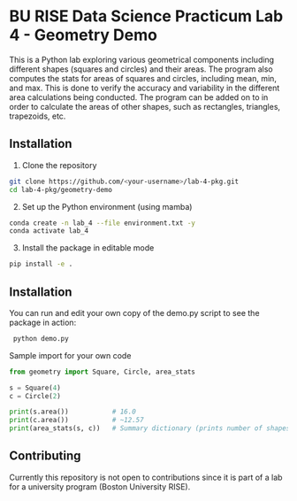 # BU RISE Data Science Practicum Lab 4 - Geometry Demo

This is a Python lab exploring various geometrical components including different shapes (squares and circles) and their areas. The program also computes the stats for areas of squares and circles, including mean, min, and max. This is done to verify the accuracy and variability in the different area calculations being conducted. The program can be added on to in order to calculate the areas of other shapes, such as rectangles, triangles, trapezoids, etc.

## Installation

1. Clone the repository
```bash
git clone https://github.com/<your-username>/lab-4-pkg.git
cd lab-4-pkg/geometry-demo
```

2. Set up the Python environment (using mamba)
```bash
conda create -n lab_4 --file environment.txt -y
conda activate lab_4
```

3. Install the package in editable mode
 ```bash
 pip install -e .
 ```

## Installation
You can run and edit your own copy of the demo.py script to see the package in action:
```bash
 python demo.py
 ```
Sample import for your own code
```python
from geometry import Square, Circle, area_stats

s = Square(4)
c = Circle(2)

print(s.area())           # 16.0
print(c.area())           # ~12.57
print(area_stats(s, c))   # Summary dictionary (prints number of shapes, total area, mean area, min area, max area)

```


## Contributing

Currently this repository is not open to contributions since it is part of a lab for a university program (Boston University RISE).

